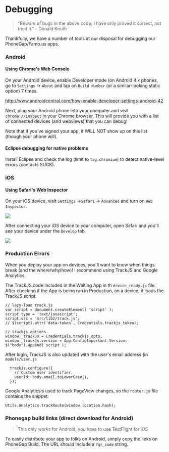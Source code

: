 # Debugging

> "Beware of bugs in the above code; I have only proved it correct, not tried it." - Donald Knuth

Thankfully, we have a number of tools at our disposal for debugging our PhoneGap/Famo.us apps.

### Android

#### Using Chrome's Web Console

On your Android device, enable Developer mode (on Android 4.x phones, go to `Settings` -> `About` and tap on `Build Number` (or a similar-looking static option) 7 times.

http://www.androidcentral.com/how-enable-developer-settings-android-42

Next, plug your Android phone into your computer and visit `chrome://inspect` in your Chrome browser. This will provide you with a list of connected devices (and webviews) that you can debug! 

Note that if you've signed your app, it WILL NOT show up on this list (though your phone will). 

#### Eclipse debugging for native problems

Install Eclipse and check the log (limit to `tag:chromium`) to detect native-level errors (contacts SUCK).

### iOS

#### Using Safari's Web Inspector

On your iOS device, visit `Settings` ->`Safari` -> `Advanced` and turn on `Web Inspector`.

![](https://dl.dropboxusercontent.com/u/6673634/IMG_0001.PNG)

After connecting your iOS device to your computer, open Safari and you'll see your device under the `Develop` tab.

![](https://dl.dropboxusercontent.com/u/6673634/Screenshot%202014-09-25%2013.33.29.png)


### Production Errors

When you deploy your app on devices, you'll want to know when things break (and the where/why/how)! I recommend using TrackJS and Google Analytics.

The TrackJS code included in the Waiting App in th `device_ready.js` file. After checking if the App is being run in Production, on a device, it loads the TrackJS script.


    // lazy-load track.js
    var script = document.createElement( 'script' );
    script.type = 'text/javascript';
    script.src = 'src/lib2/track.js';
    // $(script).attr('data-token', Credentials.trackjs_token);

    // trackjs options
    window._trackJs = Credentials.trackjs_opts;
    window._trackJs.version = App.ConfigImportant.Version;
    $("body").append( script );

After login, TrackJS is also updated with the user's email address (in `models/user.js`

      trackJs.configure({
        // Custom user identifier.
        userId: body.email.toLowerCase(),
      });

Google Analyticsis used to track PageView changes, so the `router.js` file contains the snippet:

    Utils.Analytics.trackRoute(window.location.hash);




### Phonegap build links (direct download for Android)

> This only works for Android, you have to use TestFlight for iOS

To easily distribute your app to folks on Android, simply copy the links on PhoneGap Build. The URL should include a `?qr_code` string.



